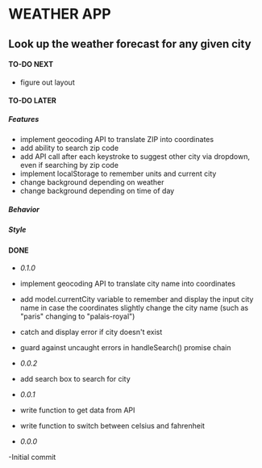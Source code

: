 # WEATHER APP

## Look up the weather forecast for any given city

#### TO-DO NEXT

-   figure out layout

#### TO-DO LATER

##### Features

-   implement geocoding API to translate ZIP into coordinates
-   add ability to search zip code
-   add API call after each keystroke to suggest other city via dropdown, even if searching by zip code
-   implement localStorage to remember units and current city
-   change background depending on weather
-   change background depending on time of day

##### Behavior

##### Style

#### DONE

-   _0.1.0_
-   implement geocoding API to translate city name into coordinates
-   add model.currentCity variable to remember and display the input city name in case the coordinates slightly change the city name (such as "paris" changing to "palais-royal")
-   catch and display error if city doesn't exist
-   guard against uncaught errors in handleSearch() promise chain

-   _0.0.2_
-   add search box to search for city

-   _0.0.1_
-   write function to get data from API
-   write function to switch between celsius and fahrenheit

-   _0.0.0_

-Initial commit
